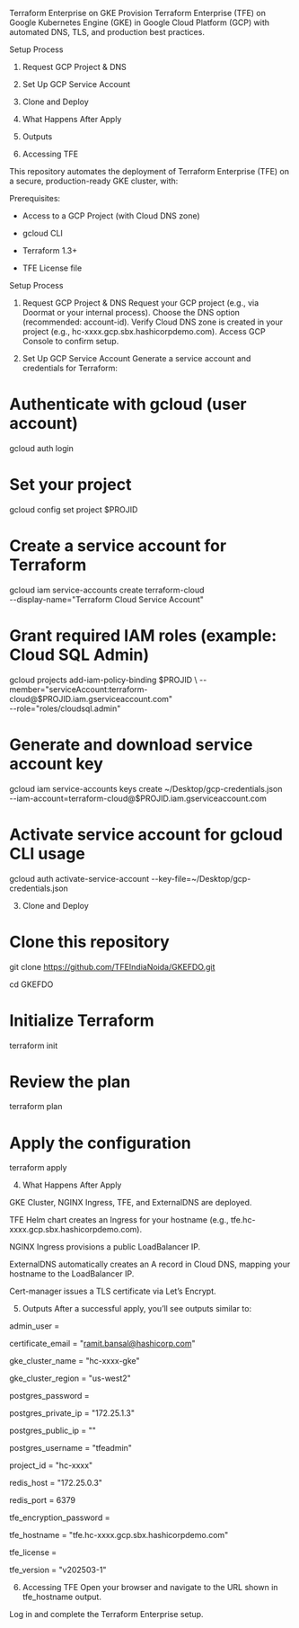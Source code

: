 Terraform Enterprise on GKE
Provision Terraform Enterprise (TFE) on Google Kubernetes Engine (GKE) in Google Cloud Platform (GCP) with automated DNS, TLS, and production best practices.

Setup Process

1. Request GCP Project & DNS

2. Set Up GCP Service Account

3. Clone and Deploy

4. What Happens After Apply

5. Outputs

6. Accessing TFE

This repository automates the deployment of Terraform Enterprise (TFE) on a secure, production-ready GKE cluster, with:

Prerequisites:

- Access to a GCP Project (with Cloud DNS zone)

- gcloud CLI

- Terraform 1.3+

- TFE License file

Setup Process

1. Request GCP Project & DNS
Request your GCP project (e.g., via Doormat or your internal process).
Choose the DNS option (recommended: account-id).
Verify Cloud DNS zone is created in your project (e.g., hc-xxxx.gcp.sbx.hashicorpdemo.com).
Access GCP Console to confirm setup.

2. Set Up GCP Service Account
Generate a service account and credentials for Terraform:

# Authenticate with gcloud (user account)
gcloud auth login

# Set your project
gcloud config set project $PROJID

# Create a service account for Terraform
gcloud iam service-accounts create terraform-cloud \
  --display-name="Terraform Cloud Service Account"

# Grant required IAM roles (example: Cloud SQL Admin)
gcloud projects add-iam-policy-binding $PROJID \
  --member="serviceAccount:terraform-cloud@$PROJID.iam.gserviceaccount.com" \
  --role="roles/cloudsql.admin"

# Generate and download service account key
gcloud iam service-accounts keys create ~/Desktop/gcp-credentials.json \
  --iam-account=terraform-cloud@$PROJID.iam.gserviceaccount.com

# Activate service account for gcloud CLI usage
gcloud auth activate-service-account --key-file=~/Desktop/gcp-credentials.json

3. Clone and Deploy
# Clone this repository
git clone https://github.com/TFEIndiaNoida/GKEFDO.git

cd GKEFDO

# Initialize Terraform
terraform init

# Review the plan
terraform plan

# Apply the configuration
terraform apply

4. What Happens After Apply

GKE Cluster, NGINX Ingress, TFE, and ExternalDNS are deployed.

TFE Helm chart creates an Ingress for your hostname (e.g., tfe.hc-xxxx.gcp.sbx.hashicorpdemo.com).

NGINX Ingress provisions a public LoadBalancer IP.

ExternalDNS automatically creates an A record in Cloud DNS, mapping your hostname to the LoadBalancer IP.

Cert-manager issues a TLS certificate via Let’s Encrypt.

5. Outputs
After a successful apply, you’ll see outputs similar to:


admin_user                = <sensitive>

certificate_email         = "ramit.bansal@hashicorp.com"

gke_cluster_name          = "hc-xxxx-gke"

gke_cluster_region        = "us-west2"

postgres_password         = <sensitive>

postgres_private_ip       = "172.25.1.3"

postgres_public_ip        = ""

postgres_username         = "tfeadmin"

project_id                = "hc-xxxx"

redis_host                = "172.25.0.3"

redis_port                = 6379

tfe_encryption_password   = <sensitive>

tfe_hostname              = "tfe.hc-xxxx.gcp.sbx.hashicorpdemo.com"

tfe_license               = <sensitive>

tfe_version               = "v202503-1"

6. Accessing TFE
Open your browser and navigate to the URL shown in tfe_hostname output.

Log in and complete the Terraform Enterprise setup.
